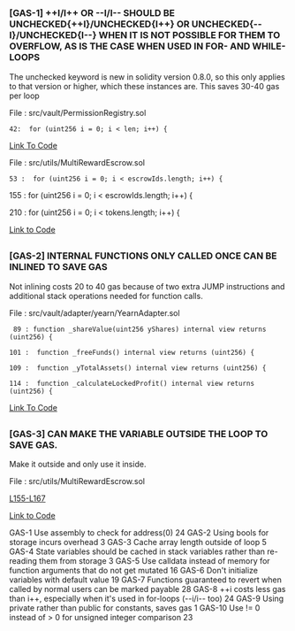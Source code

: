 ##

###  [GAS-1] ++I/I++ OR --I/I-- SHOULD BE UNCHECKED{++I}/UNCHECKED{I++} OR  UNCHECKED{--I}/UNCHECKED{I--} WHEN IT IS NOT POSSIBLE FOR THEM TO OVERFLOW, AS IS THE CASE WHEN USED IN FOR- AND WHILE-LOOPS

The unchecked keyword is new in solidity version 0.8.0, so this only applies to that version or higher, which these instances are. This saves 30-40 gas per loop

File : src/vault/PermissionRegistry.sol

    42:  for (uint256 i = 0; i < len; i++) {

[Link To Code](https://github.com/code-423n4/2023-01-popcorn//blob/main/src/vault/PermissionRegistry.sol)

File : src/utils/MultiRewardEscrow.sol

    53 :  for (uint256 i = 0; i < escrowIds.length; i++) {

   155 :  for (uint256 i = 0; i < escrowIds.length; i++) {

   210 :  for (uint256 i = 0; i < tokens.length; i++) {

[Link to Code](https://github.com/code-423n4/2023-01-popcorn//blob/main/src/utils/MultiRewardEscrow.sol)

##

###  [GAS-2]  INTERNAL FUNCTIONS ONLY CALLED ONCE CAN BE INLINED TO SAVE GAS

Not inlining costs 20 to 40 gas because of two extra JUMP instructions and additional stack operations needed for function calls.

File : src/vault/adapter/yearn/YearnAdapter.sol

     89 : function _shareValue(uint256 yShares) internal view returns (uint256) {

    101 :  function _freeFunds() internal view returns (uint256) {

    109 :  function _yTotalAssets() internal view returns (uint256) {

    114 :  function _calculateLockedProfit() internal view returns (uint256) {

[Link To Code](https://github.com/code-423n4/2023-01-popcorn//blob/main/src/vault/adapter/yearn/YearnAdapter.sol)

##

###  [GAS-3]  CAN MAKE THE VARIABLE OUTSIDE THE LOOP TO SAVE GAS. 


Make it outside and only use it inside.

File : src/utils/MultiRewardEscrow.sol

[L155-L167](https://github.com/code-423n4/2023-01-popcorn/blob/d95fc31449c260901811196d617366d6352258cd/src/utils/MultiRewardEscrow.sol#L155-L167)


[Link to Code](https://github.com/code-423n4/2023-01-popcorn//blob/main/src/utils/MultiRewardEscrow.sol)



  

   






GAS-1	Use assembly to check for address(0)	24
GAS-2	Using bools for storage incurs overhead	3
GAS-3	Cache array length outside of loop	5
GAS-4	State variables should be cached in stack variables rather than re-reading them from storage	3
GAS-5	Use calldata instead of memory for function arguments that do not get mutated	16
GAS-6	Don't initialize variables with default value	19
GAS-7	Functions guaranteed to revert when called by normal users can be marked payable	28
GAS-8	++i costs less gas than i++, especially when it's used in for-loops (--i/i-- too)	24
GAS-9	Using private rather than public for constants, saves gas	1
GAS-10	Use != 0 instead of > 0 for unsigned integer comparison	23